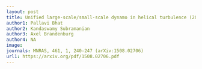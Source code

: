 ```yaml
---
layout: post
title: Unified large-scale/small-scale dynamo in helical turbulence (2016)
author1: Pallavi Bhat 
author2: Kandaswamy Subramanian
author3: Axel Brandenburg 
author4: NA
image: 
journals: MNRAS, 461, 1, 240-247 (arXiv:1508.02706)
url1: https://arxiv.org/pdf/1508.02706.pdf
---
```


